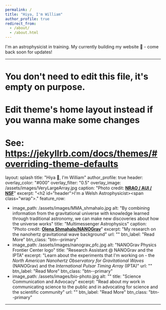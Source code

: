 ```yaml
---
permalink: /
title: "Hiya, I'm William"
author_profile: true
redirect_from: 
  - /about/
  - /about.html
---
```


I'm an astrophysicist in training. My currently building my website 🚧 - come back soon for updates!

---
# You don't need to edit this file, it's empty on purpose.
# Edit theme's home layout instead if you wanna make some changes
# See: https://jekyllrb.com/docs/themes/#overriding-theme-defaults
layout: splash
title: "Hiya 👋, I'm William"
author_profile: true
header:
  overlay_color: "#000"
  overlay_filter: "0.5"
  overlay_image: /assets/images/VeryLargeArray.jpg
  caption: "Photo credit: [**NRAO / AUI / NSF**](https://nanograv.org/press/image-gallery)"
excerpt: "<h2 id=\"header\">I'm a Welsh Astrophysicist><span class=\"wrap\"></span></span>.</h2>"
feature_row:
  - image_path: /assets/images/MMA_shmahalo.jpg
    alt: "By combining information from the gravitational universe with knowledge learned through traditional astronomy, we can make new discoveries about how the universe works"
    title: "Multimessenger Astrophysics"
    caption: "Photo credit: [**Olena Shmahalo/NANOGrav**](https://www.olenashmahalo.com/project/nanograv)"
    excerpt: "My research on the nanohertz gravitational wave background"
    url: ""
    btn_label: "Read More"
    btn_class: "btn--primary"
  - image_path: /assets/images/nanograv_pfc.jpg
    alt: "NANOGrav Physics Frontier Center logo"
    title: "Research Assistant @ NANOGrav and the IPTA"
    excerpt: "Learn about the experiments that I'm working on - the *North American Nanohertz Observatory for Gravitational Waves* (NANOGrav) and the *International Pulsar Timing Array* (IPTA)"
    url: ""
    btn_label: "Read More"
    btn_class: "btn--primary"
  - image_path: /assets/images/bio-photo.jpg
    alt: ""
    title: "Science Communication and Advocacy"
    excerpt: "Read about my work in communicating science to the public and in advocating for science and the scientific community"
    url: ""
    btn_label: "Read More"
    btn_class: "btn--primary"
---